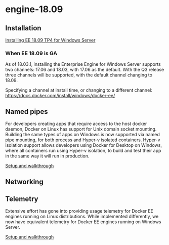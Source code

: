 # engine-18.09

## Installation

[Installing EE 18.09 TP4 for Windows Server](https://github.com/carlfischer1/engine-18.09/blob/master/installation.md)

### When EE 18.09 is GA

As of 18.03.1, installing the Enterprise Engine for Windows Server supports two channels: 17.06 and 18.03, with 17.06 as the default. With the Q3 release three channels will be supported, with the default channel changing to 18.09.

Specifying a channel at install time, or changing to a different channel: https://docs.docker.com/install/windows/docker-ee/

## Named pipes

For developers creating apps that require access to the host docker daemon, Docker on Linux has support for Unix domain socket mounting. Building the same types of apps on Windows is now supported via named pipe mounting, for both process and Hyper-v isolated containers. Hyper-v isolation support allows developers using Docker for Desktop on Windows, where all containers run using Hyper-v isolation, to build and test their app in the same way it will run in production.

[Setup and walkthrough](https://github.com/carlfischer1/engine-18.09/blob/master/namedpipes.md)

## Networking



## Telemetry

Extensive effort has gone into providing usage telemetry for Docker EE engines running on Linux distributions. While implemented differently, we now have equivalent telemetry for Docker EE engines running on Windows Server.

[Setup and walkthrough](https://github.com/carlfischer1/engine-18.09/blob/master/telemetry.md)

